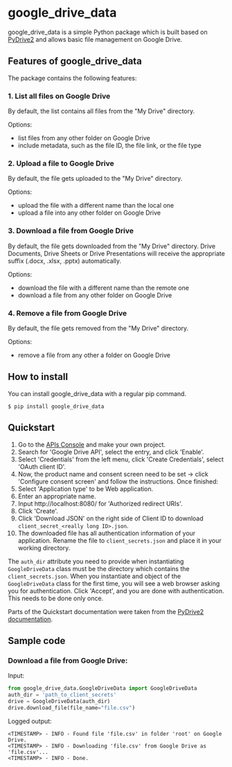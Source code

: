 # google_drive_data

google_drive_data is a simple Python package which is built based on
[PyDrive2](https://docs.iterative.ai/PyDrive2/) and allows basic file management on
Google Drive.

## Features of google_drive_data

The package contains the following features:

### 1. List all files on Google Drive

By default, the list contains all files from the "My Drive" directory.

Options:
- list files from any other folder on Google Drive
- include metadata, such as the file ID, the file link, or the file type

### 2. Upload a file to Google Drive

By default, the file gets uploaded to the "My Drive" directory.

Options:
- upload the file with a different name than the local one 
- upload a file into any other folder on Google Drive

### 3. Download a file from Google Drive

By default, the file gets downloaded from the "My Drive" directory. Drive Documents,
Drive Sheets or Drive Presentations will receive the appropriate suffix (.docx, .xlsx,
.pptx) automatically.

Options:
- download the file with a different name than the remote one
- download a file from any other folder on Google Drive

### 4. Remove a file from Google Drive

By default, the file gets removed from the "My Drive" directory.

Options:
- remove a file from any other a folder on Google Drive

## How to install

You can install google_drive_data with a regular pip command.

`$ pip install google_drive_data`

## Quickstart

1. Go to the [APIs Console](https://console.developers.google.com/iam-admin/projects)
   and make your own project.
2. Search for 'Google Drive API', select the entry, and click 'Enable'.
3. Select 'Credentials' from the left menu, click 'Create Credentials', select
   'OAuth client ID'.
4. Now, the product name and consent screen need to be set -> click
   'Configure consent screen' and follow the instructions. Once finished:
5. Select 'Application type' to be Web application.
6. Enter an appropriate name.
7. Input http://localhost:8080/ for 'Authorized redirect URIs'.
8. Click 'Create'.
9. Click 'Download JSON' on the right side of Client ID to download
   `client_secret_<really long ID>.json`.
10. The downloaded file has all authentication information of your application.
    Rename the file to `client_secrets.json` and place it in your working directory.
    
The `auth_dir` attribute you need to provide when instantiating `GoogleDriveData` class
must be the directory which contains the `client_secrets.json`. When you instantiate and
object of the `GoogleDriveData` class for the first time, you will see a web browser
asking you for authentication. Click 'Accept', and you are done with authentication.
This needs to be done only once.

Parts of the Quickstart documentation were taken from the
[PyDrive2 documentation](https://docs.iterative.ai/PyDrive2/quickstart/#authentication).

## Sample code

### Download a file from Google Drive:

Input:
````python
from google_drive_data.GoogleDriveData import GoogleDriveData
auth_dir = 'path_to_client_secrets'
drive = GoogleDriveData(auth_dir)
drive.download_file(file_name="file.csv")
````

Logged output:
````text
<TIMESTAMP> - INFO - Found file 'file.csv' in folder 'root' on Google Drive.
<TIMESTAMP> - INFO - Downloading 'file.csv' from Google Drive as 'file.csv'...
<TIMESTAMP> - INFO - Done.
````